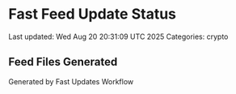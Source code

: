 # Fast Feed Update Status
Last updated: Wed Aug 20 20:31:09 UTC 2025
Categories: crypto

## Feed Files Generated

Generated by Fast Updates Workflow
